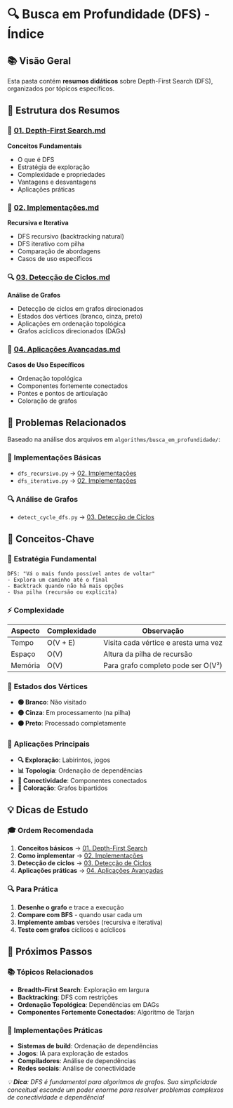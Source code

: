 # 🔍 Busca em Profundidade (DFS) - Índice

## 📚 Visão Geral

Esta pasta contém **resumos didáticos** sobre Depth-First Search (DFS), organizados por tópicos específicos.


## 📖 Estrutura dos Resumos

### 🎯 [01. Depth-First Search.md](./01.%20Depth-First%20Search.md)
**Conceitos Fundamentais**
- O que é DFS
- Estratégia de exploração
- Complexidade e propriedades
- Vantagens e desvantagens
- Aplicações práticas

### 🔄 [02. Implementações.md](./02.%20Implementações.md)
**Recursiva e Iterativa**
- DFS recursivo (backtracking natural)
- DFS iterativo com pilha
- Comparação de abordagens
- Casos de uso específicos

### 🔍 [03. Detecção de Ciclos.md](./03.%20Detecção%20de%20Ciclos.md)
**Análise de Grafos**
- Detecção de ciclos em grafos direcionados
- Estados dos vértices (branco, cinza, preto)
- Aplicações em ordenação topológica
- Grafos acíclicos direcionados (DAGs)

### 🎨 [04. Aplicações Avançadas.md](./04.%20Aplicações%20Avançadas.md)
**Casos de Uso Específicos**
- Ordenação topológica
- Componentes fortemente conectados
- Pontes e pontos de articulação
- Coloração de grafos


## 🎯 Problemas Relacionados

Baseado na análise dos arquivos em `algorithms/busca_em_profundidade/`:

### 🔄 **Implementações Básicas**
- `dfs_recursivo.py` → [02. Implementações](./02.%20Implementações.md)
- `dfs_iterativo.py` → [02. Implementações](./02.%20Implementações.md)

### 🔍 **Análise de Grafos**
- `detect_cycle_dfs.py` → [03. Detecção de Ciclos](./03.%20Detecção%20de%20Ciclos.md)


## 🎯 Conceitos-Chave

### 🌟 **Estratégia Fundamental**
```
DFS: "Vá o mais fundo possível antes de voltar"
- Explora um caminho até o final
- Backtrack quando não há mais opções
- Usa pilha (recursão ou explícita)
```

### ⚡ **Complexidade**
| Aspecto | Complexidade | Observação |
|---------|--------------|------------|
| Tempo | O(V + E) | Visita cada vértice e aresta uma vez |
| Espaço | O(V) | Altura da pilha de recursão |
| Memória | O(V) | Para grafo completo pode ser O(V²) |

### 🔄 **Estados dos Vértices**
- **🟢 Branco**: Não visitado
- **🟡 Cinza**: Em processamento (na pilha)
- **⚫ Preto**: Processado completamente

### 🎯 **Aplicações Principais**
- **🔍 Exploração**: Labirintos, jogos
- **📊 Topologia**: Ordenação de dependências
- **🔗 Conectividade**: Componentes conectados
- **🎨 Coloração**: Grafos bipartidos


## 💡 Dicas de Estudo

### 🎓 **Ordem Recomendada**
1. **Conceitos básicos** → [01. Depth-First Search](./01.%20Depth-First%20Search.md)
2. **Como implementar** → [02. Implementações](./02.%20Implementações.md)
3. **Detecção de ciclos** → [03. Detecção de Ciclos](./03.%20Detecção%20de%20Ciclos.md)
4. **Aplicações práticas** → [04. Aplicações Avançadas](./04.%20Aplicações%20Avançadas.md)

### 🔍 **Para Prática**
1. **Desenhe o grafo** e trace a execução
2. **Compare com BFS** - quando usar cada um
3. **Implemente ambas** versões (recursiva e iterativa)
4. **Teste com grafos** cíclicos e acíclicos


## 🎯 Próximos Passos

### 📚 **Tópicos Relacionados**
- **Breadth-First Search**: Exploração em largura
- **Backtracking**: DFS com restrições
- **Ordenação Topológica**: Dependências em DAGs
- **Componentes Fortemente Conectados**: Algoritmo de Tarjan

### 🔧 **Implementações Práticas**
- **Sistemas de build**: Ordenação de dependências
- **Jogos**: IA para exploração de estados
- **Compiladores**: Análise de dependências
- **Redes sociais**: Análise de conectividade


*💡 **Dica**: DFS é fundamental para algoritmos de grafos. Sua simplicidade conceitual esconde um poder enorme para resolver problemas complexos de conectividade e dependência!* 
